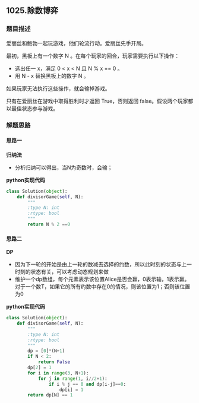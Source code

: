 ## 1025.除数博弈
### 题目描述
爱丽丝和鲍勃一起玩游戏，他们轮流行动。爱丽丝先手开局。

最初，黑板上有一个数字 N 。在每个玩家的回合，玩家需要执行以下操作：
- 选出任一 x，满足 0 < x < N 且 N % x == 0 。
- 用 N - x 替换黑板上的数字 N 。

如果玩家无法执行这些操作，就会输掉游戏。

只有在爱丽丝在游戏中取得胜利时才返回 True，否则返回 false。假设两个玩家都以最佳状态参与游戏。
### 解题思路
#### 思路一
**归纳法**
- 分析归纳可以得出，当N为奇数时，会输；

**python实现代码**
```python
class Solution(object):
    def divisorGame(self, N):
        """
        :type N: int
        :rtype: bool
        """
        return N % 2 ==0
```

#### 思路二
**DP**
- 因为下一轮的开始是由上一轮的数减去选择的约数，所以此时刻的状态与上一时刻的状态有关，可以考虑动态规划来做
- 维护一个dp数组，每个元素表示该位置Alice是否会赢，0表示输，1表示赢。对于一个数T，如果它的所有约数中存在0的情况，则该位置为1；否则该位置为0

**python实现代码**
```python
class Solution(object):
    def divisorGame(self, N):
        """
        :type N: int
        :rtype: bool
        """
        dp = [0]*(N+1)
        if N < 2:
            return False
        dp[2] = 1
        for i in range(3, N+1):
            for j in range(1, i//2+1):
                if i % j == 0 and dp[i-j]==0:
                    dp[i] = 1
        return dp[N] == 1
```

